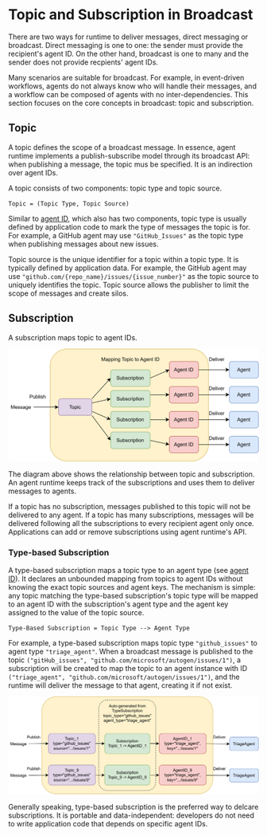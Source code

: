 # Topic and Subscription in Broadcast

There are two ways for runtime to deliver messages,
direct messaging or broadcast. Direct messaging is one to one: the sender
must provide the recipient's agent ID. On the other hand,
broadcast is one to many and the sender does not provide recpients'
agent IDs.

Many scenarios are suitable for broadcast.
For example, in event-driven workflows, agents do not always know who
will handle their messages, and a workflow can be composed of agents
with no inter-dependencies.
This section focuses on the core concepts in broadcast: topic and subscription.

## Topic

A topic defines the scope of a broadcast message.
In essence, agent runtime implements a publish-subscribe model through
its broadcast API: when publishing a message, the topic mus be specified.
It is an indirection over agent IDs.

A topic consists of two components: topic type and topic source.

```{note}
Topic = (Topic Type, Topic Source)
```

Similar to [agent ID](./agent-identity-and-lifecycle.md#agent-id),
which also has two components, topic type is usually defined by
application code to mark the type of messages the topic is for.
For example, a GitHub agent may use `"GitHub_Issues"` as the topic type
when publishing messages about new issues.

Topic source is the unique identifier for a topic within a topic type.
It is typically defined by application data.
For example, the GitHub agent may use `"github.com/{repo_name}/issues/{issue_number}"`
as the topic source to uniquely identifies the topic.
Topic source allows the publisher to limit the scope of messages and create
silos.

## Subscription

A subscription maps topic to agent IDs.

![Subscription](subscription.svg)

The diagram above shows the relationship between topic and subscription.
An agent runtime keeps track of the subscriptions and uses them to deliver
messages to agents.

If a topic has no subscription, messages published to this topic will
not be delivered to any agent.
If a topic has many subscriptions, messages will be delivered
following all the subscriptions to every recipient agent only once.
Applications can add or remove subscriptions using agent runtime's API.

### Type-based Subscription

A type-based subscription maps a topic type to an agent type
(see [agent ID](./agent-identity-and-lifecycle.md#agent-id)).
It declares an unbounded mapping from topics to agent IDs without knowing the
exact topic sources and agent keys.
The mechanism is simple: any topic matching the type-based subscription's
topic type will be mapped to an agent ID with the subscription's agent type
and the agent key assigned to the value of the topic source.

```{note}
Type-Based Subscription = Topic Type --> Agent Type
```

For example, a type-based subscription maps topic type `"github_issues"`
to agent type `"triage_agent"`.
When a broadcast message is published to the topic
`("gitHub_issues", "github.com/microsoft/autogen/issues/1")`,
a subscription will be created to map the topic to an agent instance with ID
`("triage_agent", "github.com/microsoft/autogen/issues/1")`,
and the runtime will deliver the message to that agent, creating it
if not exist.

![Type-Based Subscription](type-subscription.svg)

Generally speaking, type-based subscription is the preferred way to delcare
subscriptions. It is portable and data-independent:
developers do not need to write application code that depends on specific agent IDs.
